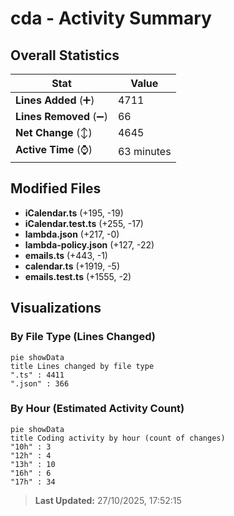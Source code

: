 # cda - Activity Summary 

## Overall Statistics

| Stat                   | Value                                                             |
| ---------------------- | ----------------------------------------------------------------- |
| **Lines Added** (➕)   | 4711                                          |
| **Lines Removed** (➖) | 66                                        |
| **Net Change** (↕)    | 4645                |
| **Active Time** (⌚)   | 63 minutes |


## Modified Files
- **iCalendar.ts** (+195, -19)
- **iCalendar.test.ts** (+255, -17)
- **lambda.json** (+217, -0)
- **lambda-policy.json** (+127, -22)
- **emails.ts** (+443, -1)
- **calendar.ts** (+1919, -5)
- **emails.test.ts** (+1555, -2)

## Visualizations

### By File Type (Lines Changed)

```mermaid
pie showData
title Lines changed by file type
".ts" : 4411
".json" : 366
```

### By Hour (Estimated Activity Count)

```mermaid
pie showData
title Coding activity by hour (count of changes)
"10h" : 3
"12h" : 4
"13h" : 10
"16h" : 6
"17h" : 34
```


> **Last Updated:** 27/10/2025, 17:52:15